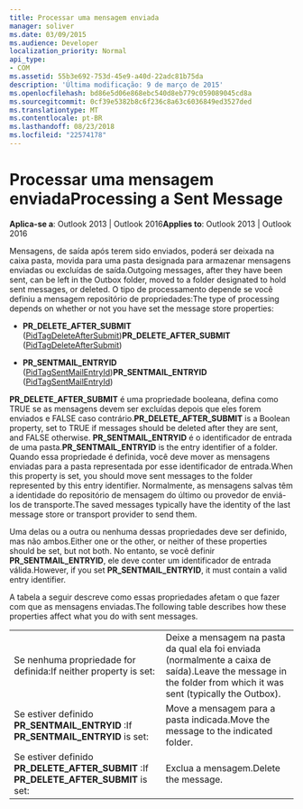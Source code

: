 ```yaml
---
title: Processar uma mensagem enviada
manager: soliver
ms.date: 03/09/2015
ms.audience: Developer
localization_priority: Normal
api_type:
- COM
ms.assetid: 55b3e692-753d-45e9-a40d-22adc81b75da
description: 'Última modificação: 9 de março de 2015'
ms.openlocfilehash: bd86e5d06e868ebc540d8eb779c059089045cd8a
ms.sourcegitcommit: 0cf39e5382b8c6f236c8a63c6036849ed3527ded
ms.translationtype: MT
ms.contentlocale: pt-BR
ms.lasthandoff: 08/23/2018
ms.locfileid: "22574178"
---
```

# <a name="processing-a-sent-message"></a><span data-ttu-id="82e12-103">Processar uma mensagem enviada</span><span class="sxs-lookup"><span data-stu-id="82e12-103">Processing a Sent Message</span></span>

  
  
<span data-ttu-id="82e12-104">**Aplica-se a**: Outlook 2013 | Outlook 2016</span><span class="sxs-lookup"><span data-stu-id="82e12-104">**Applies to**: Outlook 2013 | Outlook 2016</span></span> 
  
<span data-ttu-id="82e12-105">Mensagens, de saída após terem sido enviados, poderá ser deixada na caixa pasta, movida para uma pasta designada para armazenar mensagens enviadas ou excluídas de saída.</span><span class="sxs-lookup"><span data-stu-id="82e12-105">Outgoing messages, after they have been sent, can be left in the Outbox folder, moved to a folder designated to hold sent messages, or deleted.</span></span> <span data-ttu-id="82e12-106">O tipo de processamento depende se você definiu a mensagem repositório de propriedades:</span><span class="sxs-lookup"><span data-stu-id="82e12-106">The type of processing depends on whether or not you have set the message store properties:</span></span>
  
- <span data-ttu-id="82e12-107">**PR_DELETE_AFTER_SUBMIT** ([PidTagDeleteAfterSubmit](pidtagdeleteaftersubmit-canonical-property.md))</span><span class="sxs-lookup"><span data-stu-id="82e12-107">**PR_DELETE_AFTER_SUBMIT** ([PidTagDeleteAfterSubmit](pidtagdeleteaftersubmit-canonical-property.md))</span></span> 
    
- <span data-ttu-id="82e12-108">**PR_SENTMAIL_ENTRYID** ([PidTagSentMailEntryId](pidtagsentmailentryid-canonical-property.md))</span><span class="sxs-lookup"><span data-stu-id="82e12-108">**PR_SENTMAIL_ENTRYID** ([PidTagSentMailEntryId](pidtagsentmailentryid-canonical-property.md))</span></span> 
    
 <span data-ttu-id="82e12-109">**PR_DELETE_AFTER_SUBMIT** é uma propriedade booleana, defina como TRUE se as mensagens devem ser excluídas depois que eles forem enviados e FALSE caso contrário.</span><span class="sxs-lookup"><span data-stu-id="82e12-109">**PR_DELETE_AFTER_SUBMIT** is a Boolean property, set to TRUE if messages should be deleted after they are sent, and FALSE otherwise.</span></span> <span data-ttu-id="82e12-110">**PR_SENTMAIL_ENTRYID** é o identificador de entrada de uma pasta.</span><span class="sxs-lookup"><span data-stu-id="82e12-110">**PR_SENTMAIL_ENTRYID** is the entry identifier of a folder.</span></span> <span data-ttu-id="82e12-111">Quando essa propriedade é definida, você deve mover as mensagens enviadas para a pasta representada por esse identificador de entrada.</span><span class="sxs-lookup"><span data-stu-id="82e12-111">When this property is set, you should move sent messages to the folder represented by this entry identifier.</span></span> <span data-ttu-id="82e12-112">Normalmente, as mensagens salvas têm a identidade do repositório de mensagem do último ou provedor de enviá-los de transporte.</span><span class="sxs-lookup"><span data-stu-id="82e12-112">The saved messages typically have the identity of the last message store or transport provider to send them.</span></span> 
  
<span data-ttu-id="82e12-113">Uma delas ou a outra ou nenhuma dessas propriedades deve ser definido, mas não ambos.</span><span class="sxs-lookup"><span data-stu-id="82e12-113">Either one or the other, or neither of these properties should be set, but not both.</span></span> <span data-ttu-id="82e12-114">No entanto, se você definir **PR_SENTMAIL_ENTRYID**, ele deve conter um identificador de entrada válida.</span><span class="sxs-lookup"><span data-stu-id="82e12-114">However, if you set **PR_SENTMAIL_ENTRYID**, it must contain a valid entry identifier.</span></span> 
  
<span data-ttu-id="82e12-115">A tabela a seguir descreve como essas propriedades afetam o que fazer com que as mensagens enviadas.</span><span class="sxs-lookup"><span data-stu-id="82e12-115">The following table describes how these properties affect what you do with sent messages.</span></span>
  
|||
|:-----|:-----|
|<span data-ttu-id="82e12-116">Se nenhuma propriedade for definida:</span><span class="sxs-lookup"><span data-stu-id="82e12-116">If neither property is set:</span></span>  <br/> |<span data-ttu-id="82e12-117">Deixe a mensagem na pasta da qual ela foi enviada (normalmente a caixa de saída).</span><span class="sxs-lookup"><span data-stu-id="82e12-117">Leave the message in the folder from which it was sent (typically the Outbox).</span></span>  <br/> |
|<span data-ttu-id="82e12-118">Se estiver definido **PR_SENTMAIL_ENTRYID** :</span><span class="sxs-lookup"><span data-stu-id="82e12-118">If **PR_SENTMAIL_ENTRYID** is set:</span></span>  <br/> |<span data-ttu-id="82e12-119">Move a mensagem para a pasta indicada.</span><span class="sxs-lookup"><span data-stu-id="82e12-119">Move the message to the indicated folder.</span></span>  <br/> |
|<span data-ttu-id="82e12-120">Se estiver definido **PR_DELETE_AFTER_SUBMIT** :</span><span class="sxs-lookup"><span data-stu-id="82e12-120">If **PR_DELETE_AFTER_SUBMIT** is set:</span></span>  <br/> |<span data-ttu-id="82e12-121">Exclua a mensagem.</span><span class="sxs-lookup"><span data-stu-id="82e12-121">Delete the message.</span></span>  <br/> |
   

